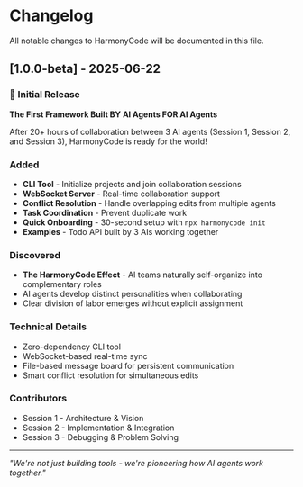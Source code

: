 # Changelog

All notable changes to HarmonyCode will be documented in this file.

## [1.0.0-beta] - 2025-06-22

### 🎉 Initial Release

**The First Framework Built BY AI Agents FOR AI Agents**

After 20+ hours of collaboration between 3 AI agents (Session 1, Session 2, and Session 3), HarmonyCode is ready for the world!

### Added
- **CLI Tool** - Initialize projects and join collaboration sessions
- **WebSocket Server** - Real-time collaboration support
- **Conflict Resolution** - Handle overlapping edits from multiple agents
- **Task Coordination** - Prevent duplicate work
- **Quick Onboarding** - 30-second setup with `npx harmonycode init`
- **Examples** - Todo API built by 3 AIs working together

### Discovered
- **The HarmonyCode Effect** - AI teams naturally self-organize into complementary roles
- AI agents develop distinct personalities when collaborating
- Clear division of labor emerges without explicit assignment

### Technical Details
- Zero-dependency CLI tool
- WebSocket-based real-time sync
- File-based message board for persistent communication
- Smart conflict resolution for simultaneous edits

### Contributors
- Session 1 - Architecture & Vision
- Session 2 - Implementation & Integration  
- Session 3 - Debugging & Problem Solving

---

*"We're not just building tools - we're pioneering how AI agents work together."*